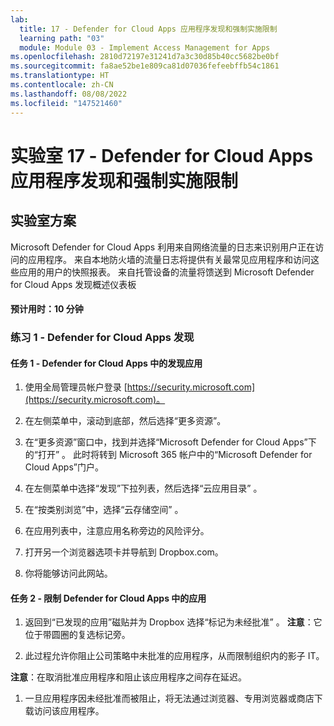 ```yaml
---
lab:
  title: 17 - Defender for Cloud Apps 应用程序发现和强制实施限制
  learning path: "03"
  module: Module 03 - Implement Access Management for Apps
ms.openlocfilehash: 2810d72197e31241d7a3c30d85b40cc5682be0bf
ms.sourcegitcommit: fa8ae52be1e809ca81d07036fefeebffb54c1861
ms.translationtype: HT
ms.contentlocale: zh-CN
ms.lasthandoff: 08/08/2022
ms.locfileid: "147521460"
---
```

# <a name="lab-17---defender-for-cloud-apps-application-discovery-and-enforcing-restrictions"></a>实验室 17 - Defender for Cloud Apps 应用程序发现和强制实施限制

## <a name="lab-scenario"></a>实验室方案

Microsoft Defender for Cloud Apps 利用来自网络流量的日志来识别用户正在访问的应用程序。  来自本地防火墙的流量日志将提供有关最常见应用程序和访问这些应用的用户的快照报表。  来自托管设备的流量将馈送到 Microsoft Defender for Cloud Apps 发现概述仪表板

#### <a name="estimated-time-10-minutes"></a>预计用时：10 分钟

### <a name="exercise-1---defender-for-cloud-apps-discovery"></a>练习 1 - Defender for Cloud Apps 发现

#### <a name="task-1---discovery-apps-in-defender-for-cloud-apps"></a>任务 1 - Defender for Cloud Apps 中的发现应用

1. 使用全局管理员帐户登录 [https://security.microsoft.com](https://security.microsoft.com)。

1. 在左侧菜单中，滚动到底部，然后选择“更多资源”。

1. 在“更多资源”窗口中，找到并选择“Microsoft Defender for Cloud Apps”下的“打开”  。  此时将转到 Microsoft 365 帐户中的“Microsoft Defender for Cloud Apps”门户。

1. 在左侧菜单中选择“发现”下拉列表，然后选择“云应用目录” 。

1. 在“按类别浏览”中，选择“云存储空间” 。

1. 在应用列表中，注意应用名称旁边的风险评分。  

1. 打开另一个浏览器选项卡并导航到 Dropbox.com。

1. 你将能够访问此网站。


#### <a name="task-2---restrict-apps-in-defender-for-cloud-apps"></a>任务 2 - 限制 Defender for Cloud Apps 中的应用

1. 返回到“已发现的应用”磁贴并为 Dropbox 选择“标记为未经批准” 。  **注意**：它位于带圆圈的复选标记旁。

1. 此过程允许你阻止公司策略中未批准的应用程序，从而限制组织内的影子 IT。

**注意**：在取消批准应用程序和阻止该应用程序之间存在延迟。

1. 一旦应用程序因未经批准而被阻止，将无法通过浏览器、专用浏览器或商店下载访问该应用程序。



